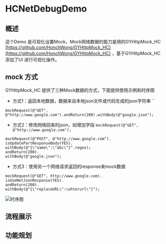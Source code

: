 # HCNetDebugDemo

## 概述
这个Demo 是可视化设置Mock，Mock网络数据的能力是用的GYHttpMock_HC [https://github.com/HonchWong/GYHttpMock_HC](https://github.com/HonchWong/GYHttpMock_HC) ，基于GYHttpMock_HC 添加了UI 进行可视化操作。

## mock 方式

GYHttpMock_HC 提供了三种Mock数据的方式，下面提供使用示例和时序图

- 方式1：返回本地数据，数据来自本地json文件或代码生成的json字符串 ``

```objc
mockRequest(@"GET", @"http://www.google.com").andReturn(200).withBody(@"google.json");
```

- 方式2：修改网络回来的json，如增加字段 `mockRequest(@"GET", @"http://www.google.com");`

```objc
mockRequest(@"POST", @"http://www.google.com").
isUpdatePartResponseBody(YES).
withBody(@"{\"name\":\"abc\"}".regex);
andReturn(200).
withBody(@"google.json");
```

- 方式3：使用另一个网络请求返回的response来mock数据

```objc
mockRequest(@"GET", http://www.google.com).
isUseNetJsonResponse(YES).
andReturn(200).
withBody(@"{\"replaceURL\":\ohterurl\"}");
```

![时序图](http://m.qpic.cn/psb?/V10JaO4w40EHz4/Rr2Xq1p5g3ZN82Bh*0sezyTSpNQpSFjI6CJLhq5cCBw!/b/dC4BAAAAAAAA&bo=YAIeAwAAAAADB10!&rf=viewer_4)


## 流程展示


## 功能规划
